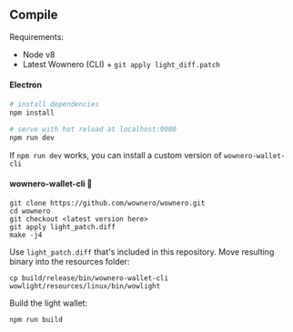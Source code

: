 ## Compile

Requirements:

- Node v8
- Latest Wownero (CLI) + `git apply light_diff.patch`

#### Electron

``` bash
# install dependencies
npm install

# serve with hot reload at localhost:9080
npm run dev
```

If `npm run dev` works, you can install a custom version of `wownero-wallet-cli`

#### wownero-wallet-cli :star2:

```
git clone https://github.com/wownero/wownero.git
cd wownero
git checkout <latest version here>
git apply light_patch.diff
make -j4
```

Use `light_patch.diff` that's included in this repository. Move resulting binary into the resources folder:

```
cp build/release/bin/wownero-wallet-cli wowlight/resources/linux/bin/wowlight
```

Build the light wallet:

```
npm run build
```